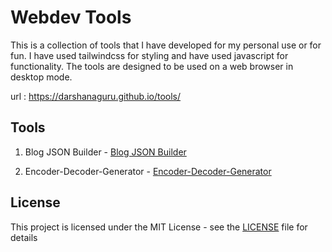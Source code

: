 # Webdev Tools

This is a collection of tools that I have developed for my personal use or for fun. I have used tailwindcss for styling and have used javascript for functionality. The tools are designed to be used on a web browser in desktop mode.

url : https://darshanaguru.github.io/tools/

## Tools

1. Blog JSON Builder - [Blog JSON Builder](https://github.com/DarshanAguru/tools/tree/main/WEBDEV/tools/blog-json-builder)

2. Encoder-Decoder-Generator - [Encoder-Decoder-Generator](https://github.com/DarshanAguru/tools/tree/main/WEBDEV/tools/encoder-decoder)


## License               

This project is licensed under the MIT License - see the [LICENSE](https://github.com/aguru-darshan/webdev-tools/blob/main/LICENSE) file for details